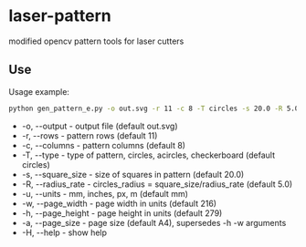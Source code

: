 # laser-pattern
modified opencv pattern tools for laser cutters

## Use

Usage example:
```bash
python gen_pattern_e.py -o out.svg -r 11 -c 8 -T circles -s 20.0 -R 5.0 -u mm -w 216 -h 279
```
+ -o, --output - output file (default out.svg)
+ -r, --rows - pattern rows (default 11)
+ -c, --columns - pattern columns (default 8)
+ -T, --type - type of pattern, circles, acircles, checkerboard (default circles)
+ -s, --square_size - size of squares in pattern (default 20.0)
+ -R, --radius_rate - circles_radius = square_size/radius_rate (default 5.0)
+ -u, --units - mm, inches, px, m (default mm)
+ -w, --page_width - page width in units (default 216)
+ -h, --page_height - page height in units (default 279)
+ -a, --page_size - page size (default A4), supersedes -h -w arguments
+ -H, --help - show help
